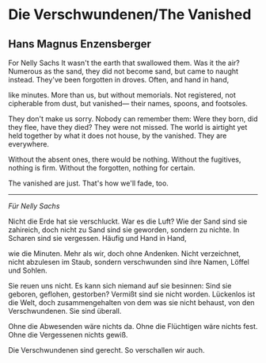 # Die Verschwundenen/The Vanished
## Hans Magnus Enzensberger
For Nelly Sachs
It wasn't the earth that swallowed them. Was it the air?
Numerous as the sand, they did not become
sand, but came to naught instead. They've been forgotten
in droves. Often, and hand in hand,

like minutes. More than us,
but without memorials. Not registered,
not cipherable from dust, but vanished—
their names, spoons, and footsoles.

They don't make us sorry. Nobody
can remember them: Were they born,
did they flee, have they died? They were
not missed. The world is airtight
yet held together
by what it does not house,
by the vanished. They are everywhere.

Without the absent ones, there would be nothing.
Without the fugitives, nothing is firm.
Without the forgotten, nothing for certain.

The vanished are just.
That's how we'll fade, too.


* * *


_Für Nelly Sachs_

Nicht die Erde hat sie verschluckt. War es die Luft?
Wie der Sand sind sie zahireich, doch nicht zu Sand
sind sie geworden, sondern zu nichte. In Scharen
sind sie vergessen. Häufig und Hand in Hand,

wie die Minuten. Mehr als wir,
doch ohne Andenken. Nicht verzeichnet,
nicht abzulesen im Staub, sondern verschwunden
sind ihre Namen, Löffel und Sohlen.

Sie reuen uns nicht. Es kann sich niemand
auf sie besinnen: Sind sie geboren,
geflohen, gestorben? Vermißt
sind sie nicht worden. Lückenlos
ist die Welt, doch zusammengehalten
von dem was sie nicht behaust,
von den Verschwundenen. Sie sind überall.

Ohne die Abwesenden wäre nichts da.
Ohne die Flüchtigen wäre nichts fest.
Ohne die Vergessenen nichts gewiß.

Die Verschwundenen sind gerecht.
So verschallen wir auch.